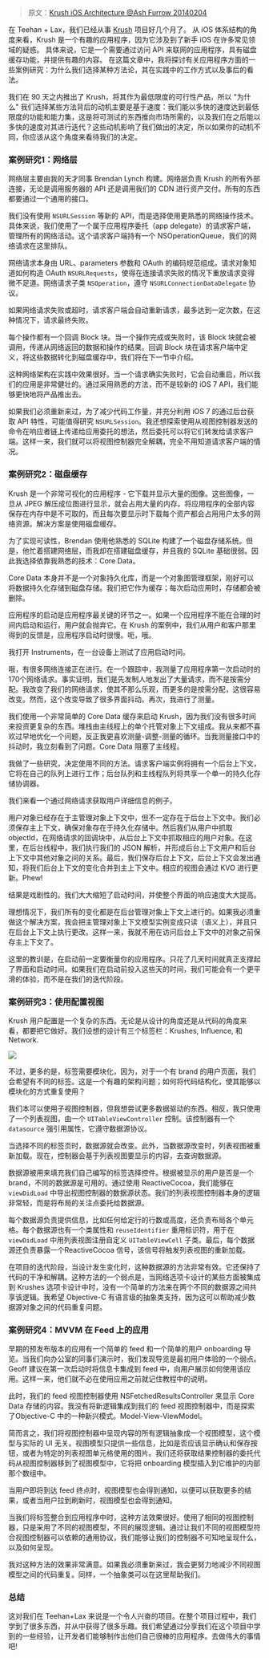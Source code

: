 > 原文：[Krush iOS Architecture @Ash Furrow 20140204](https://teehanlax.com/blog/krush-ios-architecture/)

在 Teehan + Lax，我们已经从事 [Krush](http://www.krush.com/) 项目好几个月了。 从 iOS 体系结构的角度来看，Krush 是一个有趣的应用程序，因为它涉及到了新手 iOS 在许多常见领域的疑惑。 具体来说，它是一个需要通过访问 API 来联网的应用程序，具有磁盘缓存功能，并提供有趣的内容。 在这篇文章中，我将探讨有关应用程序方面的一些案例研究：为什么我们选择某种方法论，其在实践中的工作方式以及事后的看法。

我们在 90 天之内推出了 Krush，将其作为最低限度的可行性产品，所以 "为什么" 我们选择某些方法背后的动机主要是基于速度：我们能以多快的速度达到最低限度的功能和能力集，这是将可测试的东西推向市场所需的，以及我们在之后能以多快的速度对其进行迭代？这些动机影响了我们做出的决定，所以如果你的动机不同，你应该从这个角度来看待我们的决定。

### 案例研究1：网络层

网络层主要由我的天才同事 Brendan Lynch 构建。网络层负责 Krush 的所有外部连接，无论是调用服务器的 API 还是调用我们的 CDN 进行资产交付。所有的东西都要通过一个通用的接口。

我们没有使用 `NSURLSession` 等新的 API，而是选择使用更熟悉的网络操作技术。具体来说，我们使用了一个属于应用程序委托（app delegate）的请求客户端，管理所有的网络活动。这个请求客户端持有一个 NSOperationQueue，我们的网络请求在这里排队。

网络请求本身由 URL、parameters 参数和 OAuth 的编码规范组成。请求对象知道如何构造 OAuth `NSURLRequests`，使得在连接请求失败的情况下重放请求变得微不足道。网络请求子类 `NSOperation`，遵守 `NSURLConnectionDataDelegate` 协议。

如果网络请求失败或超时，请求客户端会自动重新请求，最多达到一定次数，在这种情况下，请求最终失败。

每个操作都有一个回调 Block 块。当一个操作完成或失败时，该 Block 块就会被调用，传递从网络返回的数据和操作的结果。回调 Block 块在请求客户端中定义，将这些数据转化到磁盘缓存中，我们将在下一节中介绍。

这种网络架构在实践中效果很好。当一个请求确实失败时，它会自动重启，所以我们的应用是非常健壮的。通过采用熟悉的方法，而不是较新的 iOS 7 API，我们能够更快地将产品推出去。

如果我们必须重新来过，为了减少代码工作量，并充分利用 iOS 7 的通过后台获取 API 特性，可能值得研究 `NSURLSession`。我还想探索使用从视图控制器发送的命令在响应者链上传递给应用委托的想法，然后委托可以将它们转发给请求客户端。这样一来，我们就可以将视图控制器完全解耦，完全不用知道请求客户端的情况。

### 案例研究2：磁盘缓存

Krush 是一个非常可视化的应用程序 - 它下载并显示大量的图像。这些图像，一旦从 JPEG 解压成位图进行显示，就会占用大量的内存。将应用程序的全部内容保存在内存中是不可取的，而且每次要显示时下载每个资产都会占用用户太多的网络资源。解决方案是使用磁盘缓存。

为了实现可读性，Brendan 使用他熟悉的 SQLite 构建了一个磁盘存储系统。但是，他忙着搭建网络层，而我却在搭建磁盘缓存，并且我的 SQLite 基础很弱。因此我选择依靠我熟悉的技术：Core Data。

Core Data 本身并不是一个对象持久化库，而是一个对象图管理框架，刚好可以将数据持久化存储到磁盘存储。我们把它作为缓存；每次启动应用时，存储都会被删除。

应用程序的启动是应用程序最关键的环节之一。如果一个应用程序不能在合理的时间内启动和运行，用户就会抛弃它。在 Krush 的案例中，我们从用户和客户那里得到的反馈是，应用程序启动时很慢。呃，哦。

我打开 Instruments，在一台设备上测试了应用启动时间。

哦，有很多网络连接正在进行。在一个跟踪中，我测量了应用程序第一次启动时的170个网络请求。事实证明，我们是先发制人地发出了大量请求，而不是按需分配。我改变了我们的网络请求，使其不那么乐观，而更多的是按需分配，这很容易改变。然而，这个改变导致了很多界面抖动。再次，我进行了测量。

我们使用一个非常简单的 Core Data 缓存来启动 Krush，因为我们没有很多时间来投资更复杂的东西。堆栈由主线程上的单个托管对象上下文组成。我从来都不喜欢过早地优化一个问题，反正我更喜欢测量-调整-测量的循环。当我测量接口中的抖动时，我立刻看到了问题。Core Data 阻塞了主线程。

我做了一些研究，决定使用不同的方法。请求客户端实例将拥有一个后台上下文，它将在自己的队列上进行工作；后台队列和主线程队列将共享一个单一的持久化存储协调器。

我们来看一个通过网络请求获取用户详细信息的例子。

用户对象已经存在于主管理对象上下文中，但不一定存在于后台上下文中。我们必须保存主上下文，确保对象存在于持久化存储中。然后我们从用户中抓取 objectId，在网络请求的回调块中，从后台上下文中抓取相应的用户对象。在这里，在后台线程中，我们执行我们的 JSON 解析，并形成后台上下文用户和后台上下文中其他对象之间的关系。最后，我们保存后台上下文，后台上下文会发出通知，将我们后台上下文的变化合并到主上下文中。相应的视图会通过 KVO 进行更新。Phew!

结果是戏剧性的。我们大大缩短了启动时间，并使整个界面的响应速度大大提高。

理想情况下，我们所有的变化都是在后台管理对象上下文上进行的。如果我必须重做这个解决方案，我会把主管理对象上下文模型实例变成只读（语义上），并且只在后台上下文上执行更改。这样一来，我就不用在访问后台上下文中的对象之前保存主上下文了。

这里的教训是，在启动前一定要衡量你的应用程序。只花了几天时间就真正支撑起了界面和启动时间。如果我们在启动前投入这些天的时间，我们可能会有一个更平滑的体验，而不是在我们的迭代阶段。

### 案例研究3：使用配置视图

Krush 用户配置是一个复杂的东西。无论是从设计的角度还是从代码的角度来看，都要把它做好。我们设想的设计有三个标签栏：Krushes, Influence, 和 Network.

![](https://upload-images.jianshu.io/upload_images/2648731-a1ac3d0cf06db4d9.gif?imageMogr2/auto-orient/strip)

不过，更多的是，标签需要模块化，因为，对于一个有 brand 的用户页面，我们会希望有不同的标签。这是一个有趣的架构问题；如何将代码结构化，使其能够以模块化的方式重复使用？

我们本可以使用子视图控制器，但我想尝试更多数据驱动的东西。相反，我只使用了一个列表视图，由一个 `UITableViewController` 控制。该控制器有一个 `datasource`  强引用属性，它遵守数据源协议。

当选择不同的标签页时，数据源就会改变。此外，当数据源改变时，列表视图被重新加载。现在，控制器会基于列表视图要显示的内容，去查询数据源。

数据源被用来填充我们自己编写的标签选择控件。根据被显示的用户是否是一个 brand，不同的数据源是可用的。通过使用 ReactiveCocoa，我们能够在 `viewDidLoad` 中导出视图控制器的数据源状态。我们的列表视图控制器本身的逻辑非常轻，而是将布局的关注点委托给数据源。

每个数据源负责提供信息，比如任何给定行的行数或高度，还负责布局各个单元格。每个数据源也有一个类属性和 `reuseIdentifier` 重用标识符，用于在 `viewDidLoad` 中用列表视图注册自定义 `UITableViewCell` 子类。最后，每个数据源还负责暴露一个ReactiveCocoa 信号，该信号将触发列表视图的重新加载。

在项目的迭代阶段，当设计发生变化时，这种数据源的方法非常有效。它还保持了代码的干净和解耦。这种方法的一个弱点是，当网络选项卡设计的某些方面被集成到 Krushes 选项卡设计中时，没有一个简单的方法来在两个不同的数据源之间共享该逻辑。我希望 Objective-C 有语言级的抽象类支持，因为这可以帮助减少数据源对象之间的代码重复问题。

### 案例研究4：MVVM 在 Feed 上的应用

早期的预发布版本的应用有一个简单的 feed 和一个简单的用户 onboarding 导览。当我们向办公室的同事们演示时，我们发现导览是最初用户体验的一个弱点。Geoff 建议在第一次启动时将信息卡集成到 feed 中，向用户展示如何使用该应用。这样一来，他们就不必在使用应用之前就记住教程中的说明。

此时，我们的 feed 视图控制器使用 NSFetchedResultsController 来显示 Core Data 存储的内容。我没有将新逻辑集成到我们的 feed 视图控制器中，而是探索了Objective-C 中的一种新兴模式。Model-View-ViewModel。

简而言之，我们将视图控制器中呈现内容的所有逻辑抽象成一个视图模型，这个模型与实际的 UI 无关。视图模型只提供一些信息，比如是否应该显示确认和保存按钮，或者为特定的列表视图单元格使用的图片。我们还将获取结果控制器的委托代码从视图控制器移到了视图模型中，它将把 onboarding 模型插入到它维护的内部那个数组中。

当用户即将到达 feed 终点时，视图模型也会得到通知，以便可以获取更多的结果，或者当用户拉到刷新时，视图模型也会得到通知。

当我们将标签整合到应用程序中时，这种方法效果很好。使用了相同的视图控制器，只是采用了不同的视图模型，不同的展现逻辑。通过让我们不同的视图模型符合视图控制器可以依赖的通用协议，我们能够让我们的控制器不可知地呈现什么，以及如何呈现。

我对这种方法的效果非常满意。如果我必须重新来过，我会更努力地减少不同视图模型之间的代码重复。同样，一个抽象类可以在这里帮助我们。

### 总结

这对我们在 Teehan+Lax 来说是一个令人兴奋的项目。在整个项目过程中，我们学到了很多东西，并从中获得了很多乐趣。我们希望通过分享我们在这个项目中学到的一些经验，让开发者们能够制作出他们自己很棒的应用程序。去做伟大的事情吧!








































